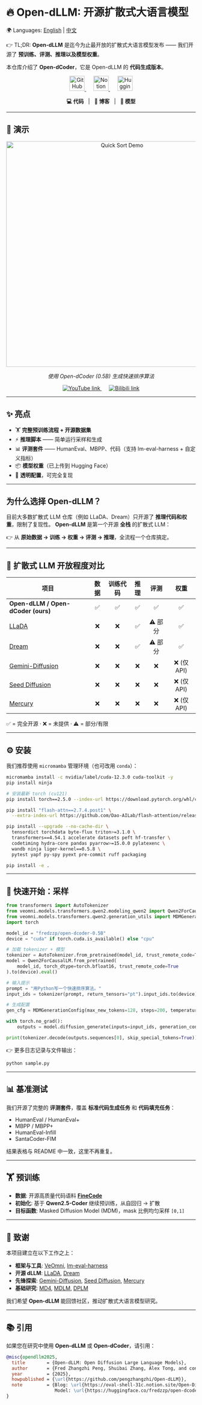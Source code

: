 # 🔥 Open-dLLM: 开源扩散式大语言模型

🌍 Languages: [English](README.md) | [中文](README_cn.md)

👉 TL;DR: **Open-dLLM** 是迄今为止最开放的扩散式大语言模型发布 —— 我们开源了 **预训练、评测、推理以及模型权重**。

本仓库介绍了 **Open-dCoder**，它是 Open-dLLM 的 **代码生成版本**。

<p align="center">
  <a href="https://github.com/pengzhangzhi/Open-dLLM">
    <img src="https://cdn.jsdelivr.net/gh/devicons/devicon/icons/github/github-original.svg" width="40" alt="GitHub"/>
  </a>
  &nbsp;&nbsp;&nbsp;&nbsp;
  <a href="https://oval-shell-31c.notion.site/Open-Diffusion-Large-Language-Model-25e03bf6136480b7a4ebe3d53be9f68a?pvs=74">
    <img src="https://upload.wikimedia.org/wikipedia/commons/e/e9/Notion-logo.svg" width="40" alt="Notion"/>
  </a>
  &nbsp;&nbsp;&nbsp;&nbsp;
  <a href="https://huggingface.co/fredzzp/open-dcoder-0.5B">
    <img src="https://huggingface.co/front/assets/huggingface_logo-noborder.svg" width="40" alt="Hugging Face"/>
  </a>
</p>

<p align="center">
  <b>💻 代码</b> &nbsp; | &nbsp; <b>📖 博客</b> &nbsp; | &nbsp; <b>🤗 模型</b>
</p>

---

## 🎥 演示

<p align="center">
  <img src="https://github.com/pengzhangzhi/dLLM-training/blob/main/assets/quick-sort-demo.gif"
       alt="Quick Sort Demo" width="600"/>
</p>

<p align="center"><i>使用 Open-dCoder (0.5B) 生成快速排序算法</i></p>

<p align="center">
  <a href="https://youtu.be/d8WrmvUhO9g">
    <img src="https://img.shields.io/badge/YouTube-视频-red?logo=youtube" alt="YouTube link"/>
  </a>
  &nbsp;&nbsp;&nbsp;&nbsp;
  <a href="https://www.bilibili.com/video/BV1ZveSz3E1J/">
    <img src="https://img.shields.io/badge/Bilibili-视频-blue?logo=bilibili" alt="Bilibili link"/>
  </a>
</p>

---

## ✨ 亮点

- 🏋️ **完整预训练流程 + 开源数据集**
- ⚡ **推理脚本** —— 简单运行采样和生成
- 📊 **评测套件** —— HumanEval、MBPP、代码（支持 lm-eval-harness + 自定义指标）
- 📦 **模型权重**（已上传到 Hugging Face）
- 🤝 **透明配置**，可完全复现

---

## 为什么选择 Open-dLLM？

目前大多数扩散式 LLM 仓库（例如 LLaDA、Dream）只开源了 **推理代码和权重**，限制了复现性。
**Open-dLLM** 是第一个开源 **全栈** 的扩散式 LLM：

👉 从 **原始数据 → 训练 → 权重 → 评测 → 推理**，全流程一个仓库搞定。

---

## 🔎 扩散式 LLM 开放程度对比

| 项目                                                                               | 数据 | 训练代码 | 推理 |  评测   |    权重     |
| ---------------------------------------------------------------------------------- | :--: | :------: | :--: | :-----: | :---------: |
| **Open-dLLM / Open-dCoder (ours)**                                                 |  ✅  |    ✅    |  ✅  |   ✅    |     ✅      |
| [LLaDA](https://github.com/ML-GSAI/LLaDA)                                          |  ❌  |    ❌    |  ✅  | ⚠️ 部分 |     ✅      |
| [Dream](https://github.com/HKUNLP/Dream)                                           |  ❌  |    ❌    |  ✅  | ⚠️ 部分 |     ✅      |
| [Gemini-Diffusion](https://deepmind.google/models/gemini-diffusion/)               |  ❌  |    ❌    |  ❌  |   ❌    | ❌ (仅 API) |
| [Seed Diffusion](https://seed.bytedance.com/seed_diffusion)                        |  ❌  |    ❌    |  ❌  |   ❌    | ❌ (仅 API) |
| [Mercury](https://www.inceptionlabs.ai/introducing-mercury-our-general-chat-model) |  ❌  |    ❌    |  ❌  |   ❌    | ❌ (仅 API) |

✅ = 完全开源 · ❌ = 未提供 · ⚠️ = 部分/有限

---

## ⚙️ 安装

我们推荐使用 `micromamba` 管理环境（也可改用 `conda`）：

```bash
micromamba install -c nvidia/label/cuda-12.3.0 cuda-toolkit -y
pip install ninja

# 安装最新 torch (cu121)
pip install torch==2.5.0 --index-url https://download.pytorch.org/whl/cu121

pip install "flash-attn==2.7.4.post1" \
  --extra-index-url https://github.com/Dao-AILab/flash-attention/releases/download

pip install --upgrade --no-cache-dir \
  tensordict torchdata byte-flux triton>=3.1.0 \
  transformers==4.54.1 accelerate datasets peft hf-transfer \
  codetiming hydra-core pandas pyarrow>=15.0.0 pylatexenc \
  wandb ninja liger-kernel==0.5.8 \
  pytest yapf py-spy pyext pre-commit ruff packaging

pip install -e .
```

---

## 🚀 快速开始：采样

```python
from transformers import AutoTokenizer
from veomni.models.transformers.qwen2.modeling_qwen2 import Qwen2ForCausalLM
from veomni.models.transformers.qwen2.generation_utils import MDMGenerationConfig
import torch

model_id = "fredzzp/open-dcoder-0.5B"
device = "cuda" if torch.cuda.is_available() else "cpu"

# 加载 tokenizer + 模型
tokenizer = AutoTokenizer.from_pretrained(model_id, trust_remote_code=True)
model = Qwen2ForCausalLM.from_pretrained(
    model_id, torch_dtype=torch.bfloat16, trust_remote_code=True
).to(device).eval()

# 输入提示
prompt = "用Python写一个快速排序算法。"
input_ids = tokenizer(prompt, return_tensors="pt").input_ids.to(device)

# 生成配置
gen_cfg = MDMGenerationConfig(max_new_tokens=128, steps=200, temperature=0.7)

with torch.no_grad():
    outputs = model.diffusion_generate(inputs=input_ids, generation_config=gen_cfg)

print(tokenizer.decode(outputs.sequences[0], skip_special_tokens=True))
```

👉 更多日志记录与文件输出：

```bash
python sample.py
```

---

## 📊 基准测试

我们开源了完整的 **评测套件**，覆盖 **标准代码生成任务** 和 **代码填充任务**：

- HumanEval / HumanEval+
- MBPP / MBPP+
- HumanEval-Infill
- SantaCoder-FIM

结果表格与 README 中一致，这里不再重复。

---

## 🏋️ 预训练

- **数据**: 开源高质量代码语料 [**FineCode**](https://huggingface.co/datasets/fredzzp/fine_code)
- **初始化**: 基于 **Qwen2.5-Coder** 继续预训练，从自回归 → 扩散
- **目标函数**: Masked Diffusion Model (MDM)，mask 比例均匀采样 `[0,1]`

---

## 🙏 致谢

本项目建立在以下工作之上：

- **框架与工具**: [VeOmni](https://github.com/ByteDance-Seed/VeOmni), [lm-eval-harness](https://github.com/EleutherAI/lm-evaluation-harness)
- **开源 dLLM**: [LLaDA](https://github.com/ML-GSAI/LLaDA), [Dream](https://github.com/HKUNLP/Dream)
- **先锋探索**: [Gemini-Diffusion](https://deepmind.google/models/gemini-diffusion/), [Seed Diffusion](https://seed.bytedance.com/seed_diffusion), [Mercury](https://www.inceptionlabs.ai/introducing-mercury-our-general-chat-model)
- **基础研究**: [MD4](https://proceedings.neurips.cc/paper_files/paper/2024/hash/bad233b9849f019aead5e5cc60cef70f-Abstract-Conference.html), [MDLM](https://arxiv.org/abs/2406.07524), [DPLM](https://github.com/bytedance/dplm)

我们希望 **Open-dLLM** 能回馈社区，推动扩散式大语言模型研究。

---

## 📚 引用

如果您在研究中使用 **Open-dLLM** 或 **Open-dCoder**，请引用：

```bibtex
@misc{opendllm2025,
  title        = {Open-dLLM: Open Diffusion Large Language Models},
  author       = {Fred Zhangzhi Peng, Shuibai Zhang, Alex Tong, and contributors},
  year         = {2025},
  howpublished = {\url{https://github.com/pengzhangzhi/Open-dLLM}},
  note         = {Blog: \url{https://oval-shell-31c.notion.site/Open-Diffusion-Large-Language-Model-25e03bf6136480b7a4ebe3d53be9f68a?pvs=74},
                  Model: \url{https://huggingface.co/fredzzp/open-dcoder-0.5B}}
}
```
